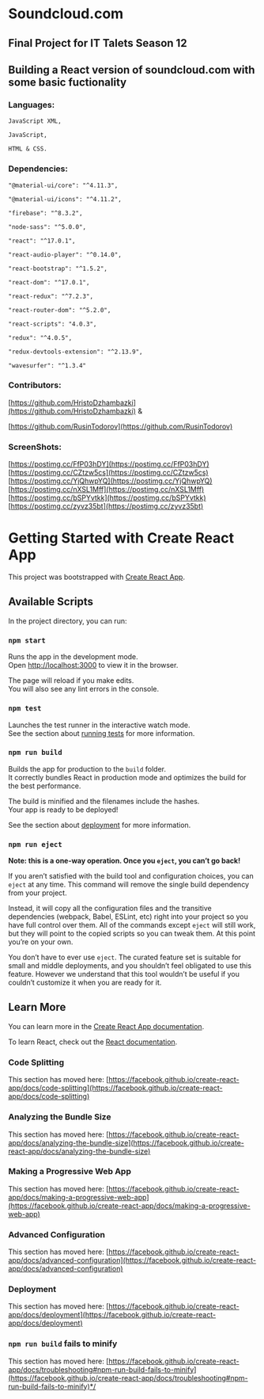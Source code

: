 # Soundcloud.com

## Final Project for IT Talets Season 12

## Building a React version of soundcloud.com with some basic fuctionality

### Languages: 
    JavaScript XML, 

    JavaScript, 

    HTML & CSS.

### Dependencies: 
    "@material-ui/core": "^4.11.3",

    "@material-ui/icons": "^4.11.2",

    "firebase": "^8.3.2",

    "node-sass": "^5.0.0",

    "react": "^17.0.1",

    "react-audio-player": "^0.14.0",

    "react-bootstrap": "^1.5.2",

    "react-dom": "^17.0.1",

    "react-redux": "^7.2.3",

    "react-router-dom": "^5.2.0",

    "react-scripts": "4.0.3",

    "redux": "^4.0.5",

    "redux-devtools-extension": "^2.13.9",

    "wavesurfer": "^1.3.4"

### Contributors: 
[https://github.com/HristoDzhambazki](https://github.com/HristoDzhambazki) & 

[https://github.com/RusinTodorov](https://github.com/RusinTodorov)
### ScreenShots: 
[https://postimg.cc/FfP03hDY](https://postimg.cc/FfP03hDY)
[https://postimg.cc/CZtzw5cs](https://postimg.cc/CZtzw5cs)
[https://postimg.cc/YjQhwpYQ](https://postimg.cc/YjQhwpYQ)
[https://postimg.cc/nXSL1Mff](https://postimg.cc/nXSL1Mff)
[https://postimg.cc/bSPYvtkk](https://postimg.cc/bSPYvtkk)
[https://postimg.cc/zyvz35bt](https://postimg.cc/zyvz35bt)

# Getting Started with Create React App

This project was bootstrapped with [Create React App](https://github.com/facebook/create-react-app).

## Available Scripts

In the project directory, you can run:

### `npm start`

Runs the app in the development mode.\
Open [http://localhost:3000](http://localhost:3000) to view it in the browser.

The page will reload if you make edits.\
You will also see any lint errors in the console.

### `npm test`

Launches the test runner in the interactive watch mode.\
See the section about [running tests](https://facebook.github.io/create-react-app/docs/running-tests) for more information.

### `npm run build`

Builds the app for production to the `build` folder.\
It correctly bundles React in production mode and optimizes the build for the best performance.

The build is minified and the filenames include the hashes.\
Your app is ready to be deployed!

See the section about [deployment](https://facebook.github.io/create-react-app/docs/deployment) for more information.

### `npm run eject`

**Note: this is a one-way operation. Once you `eject`, you can’t go back!**

If you aren’t satisfied with the build tool and configuration choices, you can `eject` at any time. This command will remove the single build dependency from your project.

Instead, it will copy all the configuration files and the transitive dependencies (webpack, Babel, ESLint, etc) right into your project so you have full control over them. All of the commands except `eject` will still work, but they will point to the copied scripts so you can tweak them. At this point you’re on your own.

You don’t have to ever use `eject`. The curated feature set is suitable for small and middle deployments, and you shouldn’t feel obligated to use this feature. However we understand that this tool wouldn’t be useful if you couldn’t customize it when you are ready for it.

## Learn More

You can learn more in the [Create React App documentation](https://facebook.github.io/create-react-app/docs/getting-started).

To learn React, check out the [React documentation](https://reactjs.org/).

### Code Splitting

This section has moved here: [https://facebook.github.io/create-react-app/docs/code-splitting](https://facebook.github.io/create-react-app/docs/code-splitting)

### Analyzing the Bundle Size

This section has moved here: [https://facebook.github.io/create-react-app/docs/analyzing-the-bundle-size](https://facebook.github.io/create-react-app/docs/analyzing-the-bundle-size)

### Making a Progressive Web App

This section has moved here: [https://facebook.github.io/create-react-app/docs/making-a-progressive-web-app](https://facebook.github.io/create-react-app/docs/making-a-progressive-web-app)

### Advanced Configuration

This section has moved here: [https://facebook.github.io/create-react-app/docs/advanced-configuration](https://facebook.github.io/create-react-app/docs/advanced-configuration)

### Deployment

This section has moved here: [https://facebook.github.io/create-react-app/docs/deployment](https://facebook.github.io/create-react-app/docs/deployment)

### `npm run build` fails to minify

This section has moved here: [https://facebook.github.io/create-react-app/docs/troubleshooting#npm-run-build-fails-to-minify](https://facebook.github.io/create-react-app/docs/troubleshooting#npm-run-build-fails-to-minify)*/
